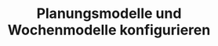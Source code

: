 ---
layout: collection
title: Planungsmodelle und Wochenmodelle konfigurieren
description: Erfahre, wie du deine Tagesmodelle (Schichten) mit Hilfe von Planungsmodellen fair verteilst.
redirect_to:
  - https://academy.injixo.com/scheduling-configuration/planconfig-065-de-set-up-week-time-patterns-and-work-time-pattern-models
---